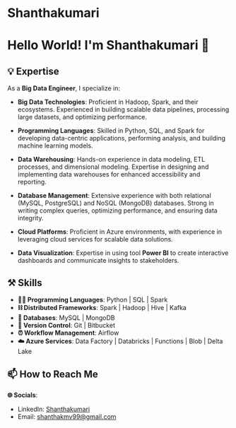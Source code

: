 # Shanthakumari
# Hello World! I'm Shanthakumari 👋

## 💡 Expertise

As a **Big Data Engineer**, I specialize in:

- **Big Data Technologies**: Proficient in Hadoop, Spark, and their ecosystems. Experienced in building scalable data pipelines, processing large datasets, and optimizing performance.
  
- **Programming Languages**: Skilled in Python, SQL, and Spark for developing data-centric applications, performing analysis, and building machine learning models.

- **Data Warehousing**: Hands-on experience in data modeling, ETL processes, and dimensional modeling. Expertise in designing and implementing data warehouses for enhanced accessibility and reporting.

- **Database Management**: Extensive experience with both relational (MySQL, PostgreSQL) and NoSQL (MongoDB) databases. Strong in writing complex queries, optimizing performance, and ensuring data integrity.

- **Cloud Platforms**: Proficient in Azure environments, with experience in leveraging cloud services for scalable data solutions.

- **Data Visualization**: Expertise in using tool **Power BI** to create interactive dashboards and communicate insights to stakeholders.

## ⚒️ Skills

- **🧑‍💻 Programming Languages**: Python | SQL | Spark
- **⛓️ Distributed Frameworks**: Spark | Hadoop | Hive | Kafka 
- **💾 Databases**: MySQL | MongoDB 
- **🧬 Version Control**: Git | Bitbucket
- **⏰ Workflow Management**: Airflow 
- **☁️ Azure Services**: Data Factory | Databricks | Functions | Blob | Delta Lake

## 📫 How to Reach Me

**🌐 Socials**:
- LinkedIn: [Shanthakumari](https://www.linkedin.com/in/skmv99/)
- Email: shanthakmv99@gmail.com
